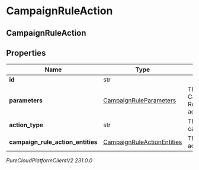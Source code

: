 # CampaignRuleAction

## CampaignRuleAction

## Properties

|Name | Type | Description | Notes|
|------------ | ------------- | ------------- | -------------|
| **id** | str |  | [optional] |
| **parameters** | [CampaignRuleParameters](CampaignRuleParameters) | The parameters for the CampaignRuleAction. Required for certain actionTypes. | [optional] |
| **action_type** | str | The action to take on the campaignRuleActionEntities. | |
| **campaign_rule_action_entities** | [CampaignRuleActionEntities](CampaignRuleActionEntities) | The list of entities that this action will apply to. | |



_PureCloudPlatformClientV2 231.0.0_
